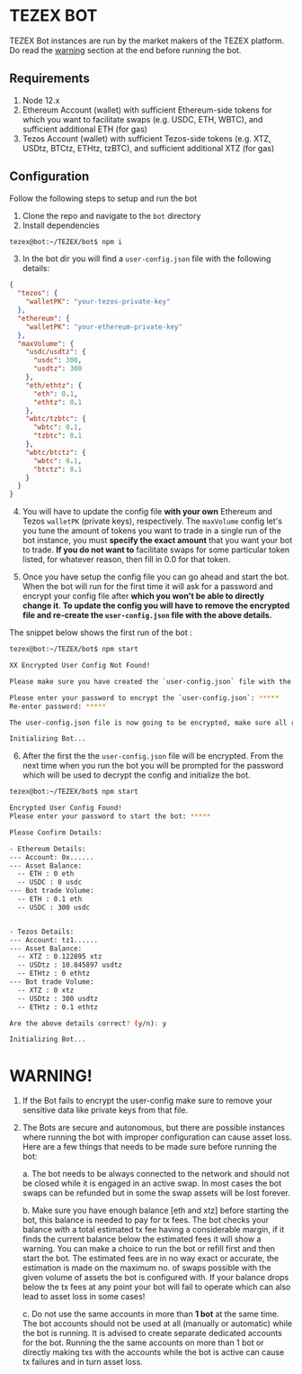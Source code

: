 # TEZEX BOT

TEZEX Bot instances are run by the market makers of the TEZEX platform. Do read the [warning](#warning) section at the end before running the bot.

## Requirements

1. Node 12.x
2. Ethereum Account (wallet) with sufficient Ethereum-side tokens for which you want to facilitate swaps (e.g. USDC, ETH, WBTC), and sufficient additional ETH (for gas)
3. Tezos Account (wallet) with sufficient Tezos-side tokens (e.g. XTZ, USDtz, BTCtz, ETHtz, tzBTC), and sufficient additional XTZ (for gas)

## Configuration

Follow the following steps to setup and run the bot

1. Clone the repo and navigate to the `bot` directory
2. Install dependencies

```sh
tezex@bot:~/TEZEX/bot$ npm i
```

3. In the bot dir you will find a `user-config.json` file with the following details:

```json
{
  "tezos": {
    "walletPK": "your-tezos-private-key"
  },
  "ethereum": {
    "walletPK": "your-ethereum-private-key"
  },
  "maxVolume": {
    "usdc/usdtz": {
      "usdc": 300,
      "usdtz": 300
    },
    "eth/ethtz": {
      "eth": 0.1,
      "ethtz": 0.1
    },
    "wbtc/tzbtc": {
      "wbtc": 0.1,
      "tzbtc": 0.1
    },
    "wbtc/btctz": {
      "wbtc": 0.1,
      "btctz": 0.1
    }
  }
}
```

4. You will have to update the config file **with your own** Ethereum and Tezos `walletPK` (private keys), respectively. The `maxVolume` config let's you tune the amount of tokens you want to trade in a single run of the bot instance, you must **specify the exact amount** that you want your bot to trade. **If you do not want to** facilitate swaps for some particular token listed, for whatever reason, then fill in 0.0 for that token.

5. Once you have setup the config file you can go ahead and start the bot. When the bot will run for the first time it will ask for a password and encrypt your config file after **which you won't be able to directly change it**. **To update the config you will have to remove the encrypted file and re-create the `user-config.json` file with the above details.**

The snippet below shows the first run of the bot :

```sh
tezex@bot:~/TEZEX/bot$ npm start

XX Encrypted User Config Not Found!

Please make sure you have created the `user-config.json` file with the required details as mentioned in the documentation

Please enter your password to encrypt the `user-config.json`: *****
Re-enter password: *****

The user-config.json file is now going to be encrypted, make sure all required details are present. Continue? (y/n):  y

Initializing Bot...
```

6. After the first the the `user-config.json` file will be encrypted. From the next time when you run the bot you will be prompted for the password which will be used to decrypt the config and initialize the bot.

```sh
tezex@bot:~/TEZEX/bot$ npm start

Encrypted User Config Found!
Please enter your password to start the bot: *****

Please Confirm Details:

- Ethereum Details:
--- Account: 0x......
--- Asset Balance:
  -- ETH : 0 eth
  -- USDC : 0 usdc
--- Bot trade Volume:
  -- ETH : 0.1 eth
  -- USDC : 300 usdc


- Tezos Details:
--- Account: tz1......
--- Asset Balance:
  -- XTZ : 0.122895 xtz
  -- USDtz : 10.845897 usdtz
  -- ETHtz : 0 ethtz
--- Bot trade Volume:
  -- XTZ : 0 xtz
  -- USDtz : 300 usdtz
  -- ETHtz : 0.1 ethtz

Are the above details correct? (y/n): y

Initializing Bot...
```

# WARNING!

1. If the Bot fails to encrypt the user-config make sure to remove your sensitive data like private keys from that file.

2. The Bots are secure and autonomous, but there are possible instances where running the bot with improper configuration can cause asset loss. Here are a few things that needs to be made sure before running the bot:

   a. The bot needs to be always connected to the network and should not be closed while it is engaged in an active swap. In most cases the bot swaps can be refunded but in some the swap assets will be lost forever.

   b. Make sure you have enough balance [eth and xtz] before starting the bot, this balance is needed to pay for tx fees. The bot checks your balance with a total estimated tx fee having a considerable margin, if it finds the current balance below the estimated fees it will show a warning. You can make a choice to run the bot or refill first and then start the bot. The estimated fees are in no way exact or accurate, the estimation is made on the maximum no. of swaps possible with the given volume of assets the bot is configured with.
   If your balance drops below the tx fees at any point your bot will fail to operate which can also lead to asset loss in some cases!

   c. Do not use the same accounts in more than **1 bot** at the same time. The bot accounts should not be used at all (manually or automatic) while the bot is running. It is advised to create separate dedicated accounts for the bot. Running the the same accounts on more than 1 bot or directly making txs with the accounts while the bot is active can cause tx failures and in turn asset loss.
